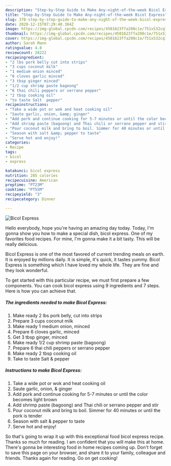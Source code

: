 ```yaml
---
description: "Step-by-Step Guide to Make Any-night-of-the-week Bicol Express"
title: "Step-by-Step Guide to Make Any-night-of-the-week Bicol Express"
slug: 378-step-by-step-guide-to-make-any-night-of-the-week-bicol-express
date: 2020-12-15T07:29:40.384Z
image: https://img-global.cpcdn.com/recipes/4501623ffa208c1e/751x532cq70/bicol-express-recipe-main-photo.jpg
thumbnail: https://img-global.cpcdn.com/recipes/4501623ffa208c1e/751x532cq70/bicol-express-recipe-main-photo.jpg
cover: https://img-global.cpcdn.com/recipes/4501623ffa208c1e/751x532cq70/bicol-express-recipe-main-photo.jpg
author: Sarah Mann
ratingvalue: 4.8
reviewcount: 28222
recipeingredient:
- "2 lbs pork belly cut into strips"
- "3 cups coconut milk"
- "1 medium onion minced"
- "6 cloves garlic minced"
- "3 tbsp ginger minced"
- "1/2 cup shrimp paste bagoong"
- "6 thai chili peppers or serrano pepper"
- "2 tbsp cooking oil"
- "to taste Salt  pepper"
recipeinstructions:
- "Take a wide pot or wok and heat cooking oil"
- "Saute garlic, onion, &amp; ginger"
- "Add pork and continue cooking for 5-7 minutes or until the color becomes light brown"
- "Add shrimp paste (bagoong) and Thai chili or serrano pepper and stir"
- "Pour coconut milk and bring to boil. Simmer for 40 minutes or until the pork is tender"
- "Season with salt &amp; pepper to taste"
- "Serve hot and enjoy!"
categories:
- Recipe
tags:
- bicol
- express

katakunci: bicol express 
nutrition: 285 calories
recipecuisine: American
preptime: "PT23M"
cooktime: "PT55M"
recipeyield: "3"
recipecategory: Dinner

---
```



![Bicol Express](https://img-global.cpcdn.com/recipes/4501623ffa208c1e/751x532cq70/bicol-express-recipe-main-photo.jpg)

Hello everybody, hope you're having an amazing day today. Today, I'm gonna show you how to make a special dish, bicol express. One of my favorites food recipes. For mine, I'm gonna make it a bit tasty. This will be really delicious.



Bicol Express is one of the most favored of current trending meals on earth. It is enjoyed by millions daily. It is simple, it's quick, it tastes yummy. Bicol Express is something which I have loved my whole life. They are fine and they look wonderful.


To get started with this particular recipe, we must first prepare a few components. You can cook bicol express using 9 ingredients and 7 steps. Here is how you can achieve that.

<!--inarticleads1-->

##### The ingredients needed to make Bicol Express:

1. Make ready 2 lbs pork belly, cut into strips
1. Prepare 3 cups coconut milk
1. Make ready 1 medium onion, minced
1. Prepare 6 cloves garlic, minced
1. Get 3 tbsp ginger, minced
1. Make ready 1/2 cup shrimp paste (bagoong)
1. Prepare 6 thai chili peppers or serrano pepper
1. Make ready 2 tbsp cooking oil
1. Take to taste Salt &amp; pepper




<!--inarticleads2-->

##### Instructions to make Bicol Express:

1. Take a wide pot or wok and heat cooking oil
1. Saute garlic, onion, &amp; ginger
1. Add pork and continue cooking for 5-7 minutes or until the color becomes light brown
1. Add shrimp paste (bagoong) and Thai chili or serrano pepper and stir
1. Pour coconut milk and bring to boil. Simmer for 40 minutes or until the pork is tender
1. Season with salt &amp; pepper to taste
1. Serve hot and enjoy!




So that's going to wrap it up with this exceptional food bicol express recipe. Thanks so much for reading. I am confident that you will make this at home. There's gonna be interesting food in home recipes coming up. Don't forget to save this page on your browser, and share it to your family, colleague and friends. Thanks again for reading. Go on get cooking!
